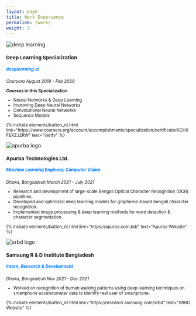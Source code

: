 ```yaml
---
layout: page
title: Work Experience
permalink: /work/
weight: 3
---
```

<div class="card-decks">

  <div class="card mb-11">
      <div class="row">
        <div class="col-md-4">
        <img src="https://zahid58.github.io/images/online_courses/deeplearning.png" class="card-img" alt="deep learning">
        </div>
        <div class="col-md-8">
          <div style="align:left;" class="card-body">
          <small>
            <h3 class="card-title mt-2">Deep Learning Specialization</h3>
            <h5 class="card-text" style="color: #007bff">deeplearning.ai</h5>
            <p class="card-text">
            <left_right>
            <span><i>Coursera</i></span>
            <span><i>August 2019 - Feb 2020</i></span>
            </left_right>
            <p class="text-center"><b>Courses in this Specialization</b></p>
                <ul>
                    <li>Neural Networks & Deep Learning</li>
                    <li>Improving Deep Neural Networks</li>
                    <li>Convolutional Neural Networks</li>
                    <li>Sequence Models</li>
                </ul>    
            </p>
            <p class="text-center"> {% include elements/button_nt.html link="https://www.coursera.org/account/accomplishments/specialization/certificate/KCHXFEXZJ2RW" text="verify" %}</p>
          </small>
          </div>
        </div>
      </div>
  </div>


  <div class="card mb-11">
      <div class="row">
        <div class="col-md-4">
        <img src="https://zahid58.github.io/images/work/apurba.png" class="card-img" alt="apurba logo">
        </div>
        <div class="col-md-8">
          <div style="align:left;" class="card-body">
          <small>
            <h3 class="card-title mt-2">Apurba Technologies Ltd.</h3>
            <h5 class="card-text" style="color: #007bff">Machine Learning Engineer, Computer Vision</h5>
            <p class="card-text">
            <left_right>
            <span><i>Dhaka, Bangladesh</i></span>
            <span><i>March 2021 - July 2021</i></span>
            </left_right>
                <ul>
                    <li>Research and development of large-scale Bengali Optical Character Recognition (OCR) pipelines.</li>
                    <li>Developed and optimized deep learning models for grapheme-based bengali character recognition.</li>
                    <li>Implemented image processing & deep learning methods for word detection & character segmentation.</li>
                </ul>    
            </p>
            <p class="text-center"> {% include elements/button_nt.html link="https://apurba.com.bd/" text="Apurba Website" %} </p>
          </small>
          </div>
        </div>
      </div>
  </div>


  <div class="card mb-11">
      <div class="row">
        <div class="col-md-4">
        <img src="https://zahid58.github.io/images/work/samsung.png" class="card-img" alt="srbd logo">
        </div>
        <div class="col-md-8">
          <div style="align:left;" class="card-body">
          <small>
            <h3 class="card-title mt-2">Samsung R & D Institute Bangladesh</h3>
            <h5 class="card-text" style="color: #007bff">Intern, Research & Development</h5>
            <p class="card-text">
            <left_right>
            <span><i>Dhaka, Bangladesh</i></span>
            <span><i>Nov 2021 - Dec 2021</i></span>
            </left_right>
                <ul>
                    <li>Worked on recognition of human walking patterns using deep learning
techniques on smartphone accelerometer data to identify real user of smartphone.</li>
                </ul>    
            </p>
            <p class="text-center"> {% include elements/button_nt.html link="https://research.samsung.com/srbd" text="SRBD Website" %} </p>
          </small>
          </div>
        </div>
      </div>
  </div>

</div>
<!-- <div class="row">
{% include work/timeline.html %}
</div> -->